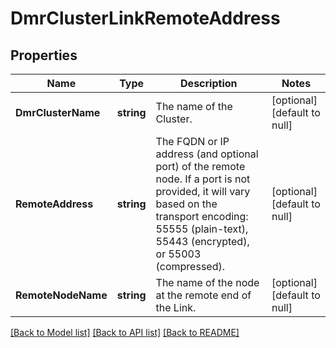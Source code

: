 # DmrClusterLinkRemoteAddress

## Properties
Name | Type | Description | Notes
------------ | ------------- | ------------- | -------------
**DmrClusterName** | **string** | The name of the Cluster. | [optional] [default to null]
**RemoteAddress** | **string** | The FQDN or IP address (and optional port) of the remote node. If a port is not provided, it will vary based on the transport encoding: 55555 (plain-text), 55443 (encrypted), or 55003 (compressed). | [optional] [default to null]
**RemoteNodeName** | **string** | The name of the node at the remote end of the Link. | [optional] [default to null]

[[Back to Model list]](../README.md#documentation-for-models) [[Back to API list]](../README.md#documentation-for-api-endpoints) [[Back to README]](../README.md)

